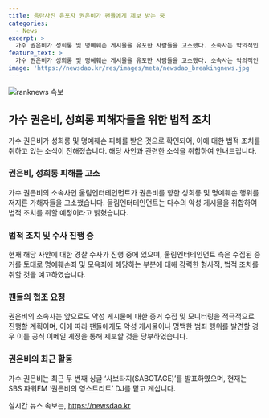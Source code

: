 ```yaml
---
title: 음란사진 유포자 권은비가 팬들에게 제보 받는 중
categories:
  - News
excerpt: >
  가수 권은비가 성희롱 및 명예훼손 게시물을 유포한 사람들을 고소했다. 소속사는 악의적인 게시물에 대한 강력한 법적 조치를 취할 것이라고 밝혔으며, 또한 팬들에게 이메일을 통해 악성 게시물을 제보할 것을 요청했다. 권은비는 지난 6월 싱글 사보타지(SABOTAGE)를 발표하고, 현재는 SBS 파워FM 권은비의 영스트리트 DJ로 활동 중이다. 또한 현재 경찰에서 사건을 수사 중에 있다.
feature_text: >
  가수 권은비가 성희롱 및 명예훼손 게시물을 유포한 사람들을 고소했다. 소속사는 악의적인 게시물에 대한 강력한 법적 조치를 취할 것이라고 밝혔으며, 또한 팬들에게 이메일을 통해 악성 게시물을 제보할 것을 요청했다. 권은비는 지난 6월 싱글 사보타지(SABOTAGE)를 발표하고, 현재는 SBS 파워FM 권은비의 영스트리트 DJ로 활동 중이다. 또한 현재 경찰에서 사건을 수사 중에 있다.
image: 'https://newsdao.kr/res/images/meta/newsdao_breakingnews.jpg'
---
```


<p><img src="https://newsdao.kr/res/images/meta/newsdao_breakingnews.jpg" alt="ranknews 속보" /></p>

<h2 data-ke-size="size26">가수 권은비, 성희롱 피해자들을 위한 법적 조치</h2>

<p data-ke-size="size16">가수 권은비가 성희롱 및 명예훼손 피해를 받은 것으로 확인되어, 이에 대한 법적 조치를 취하고 있는 소식이 전해졌습니다. 해당 사안과 관련한 소식을 취합하여 안내드립니다.</p>

<h3>권은비, 성희롱 피해를 고소</h3>

<p data-ke-size="size16">가수 권은비의 소속사인 울림엔터테인먼트가 권은비를 향한 성희롱 및 명예훼손 행위를 저지른 가해자들을 고소했습니다. 울림엔터테인먼트는 다수의 악성 게시물을 취합하여 법적 조치를 취할 예정이라고 밝혔습니다.</p>

<h3>법적 조치 및 수사 진행 중</h3>

<p data-ke-size="size16">현재 해당 사안에 대한 경찰 수사가 진행 중에 있으며, 울림엔터테인먼트 측은 수집된 증거를 토대로 명예훼손죄 및 모욕죄에 해당하는 부분에 대해 강력한 형사적, 법적 조치를 취할 것을 예고하였습니다.</p>

<h3>팬들의 협조 요청</h3>

<p data-ke-size="size16">권은비의 소속사는 앞으로도 악성 게시물에 대한 증거 수집 및 모니터링을 적극적으로 진행할 계획이며, 이에 따라 팬들에게도 악성 게시물이나 명백한 범죄 행위를 발견할 경우 이를 공식 이메일 계정을 통해 제보할 것을 당부하였습니다.</p>

<h3>권은비의 최근 활동</h3>

<p data-ke-size="size16">가수 권은비는 최근 두 번째 싱글 ‘사보타지(SABOTAGE)’를 발표하였으며, 현재는 SBS 파워FM ‘권은비의 영스트리트’ DJ를 맡고 계십니다.</p>
실시간 뉴스 속보는, <a href="https://newsdao.kr" rel="dofollow">https://newsdao.kr</a>


